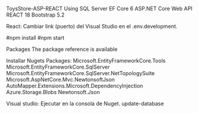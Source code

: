 ToysStore-ASP-REACT
Using
SQL Server
EF Core 6
ASP.NET Core Web API
REACT 18
Bootstrap 5.2

React:
Cambiar link (puerto) del Visual Studio en el .env.development.

#npm install 
#npm start 


Packages
The package reference is available

Installar Nugets Packages:
Microsoft.EntityFrameworkCore.Tools
Microsoft.EntityFrameworkCore.SqlServer
Microsoft.EntityFrameworkCore.SqlServer.NetTopologySuite 
Microsoft.AspNetCore.Mvc.NewtonsoftJson
AutoMapper.Extensions.Microsoft.DependencyInjection
Azure.Storage.Blobs
Newtonsoft.Json

Visual studio:
Ejecutar en la consola de Nuget.
update-database


